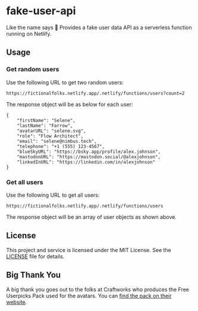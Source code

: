 # fake-user-api

Like the name says 🤗 Provides a fake user data API as a serverless function running on Netlify.

## Usage

### Get random users

Use the following URL to get two random users:

```
https://fictionalfolks.netlify.app/.netlify/functions/users?count=2
```

The response object will be as below for each user:

```
{
    "firstName": "Selene",
    "lastName": "Farrow",
    "avatarURL": "selene.svg",
    "role": "Flow Architect",
    "email": "selene@nimbus.tech",
    "telephone": "+1 (555) 123-4567",
    "blueSkyURL": "https://bsky.app/profile/alex.johnson",
    "mastodonURL": "https://mastodon.social/@alexjohnson",
    "linkedInURL": "https://linkedin.com/in/alexjohnson"
}
```

### Get all users

Use the following URL to get all users:

```
https://fictionalfolks.netlify.app/.netlify/functions/users
```

The response object will be an array of user objects as shown above.

## License

This project and service is licensed under the MIT License. See the [LICENSE](LICENSE) file for details.

## Big Thank You

A big thank you goes out to the folks at Craftworks who produces the Free Userpicks Pack used for the avatars. You can [find the pack on their website](https://userpics.craftwork.design/).
